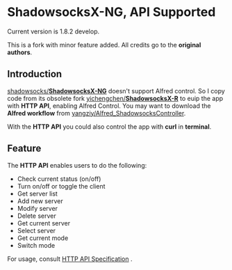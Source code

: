 # ShadowsocksX-NG, API Supported

Current version is 1.8.2 develop.

This is a fork with minor feature added. All credits go to the **original authors**.

## Introduction

[shadowsocks/**ShadowsocksX-NG**](https://github.com/shadowsocks/ShadowsocksX-NG) doesn't support Alfred control. So I copy code from its obsolete fork [yichengchen/**ShadowsocksX-R**](https://github.com/yichengchen/ShadowsocksX-R/blob/42b409beb85aee19a4852e09e7c3e4c2f73f49d3/ShadowsocksX-NG/ApiServer.swift) to euip the app with **HTTP API**, enabling Alfred Control. You may want to download the **Alfred workflow** from [yangziy/Alfred_ShadowsocksController](https://github.com/yangziy/Alfred_ShadowsocksController).

With the **HTTP API** you could also control the app with **curl** in **terminal**.

## Feature

The **HTTP API** enables users to do the following:

- Check current status (on/off)
- Turn on/off or toggle the client
- Get server list
- Add new server
- Modify server
- Delete server
- Get current server
- Select server
- Get current mode
- Switch mode

For usage, consult [HTTP API Specification](https://github.com/yangziy/ShadowsocksX-NG_WithAPI/blob/master/HTTPAPI.md) .